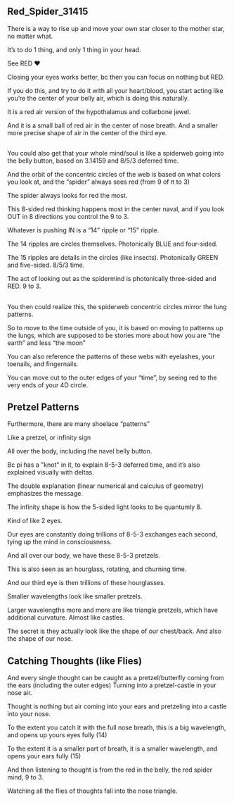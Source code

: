 ## Red_Spider_31415

There is a way to rise up and move your own star closer to the mother star, no matter what.

It’s to do 1 thing, and only 1 thing in your head.

See RED ❤️

Closing your eyes works better, bc then you can focus on nothing but RED.

If you do this, and try to do it with all your heart/blood, you start acting like you’re the center of your belly air, which is doing this naturally. 

It is a red air version of the hypothalamus and collarbone jewel.

And it is a small ball of red air in the center of nose breath. And a smaller more precise shape of air in the center of the third eye.

##

You could also get that your whole mind/soul is like a spiderweb going into the belly button, based on 3.14159 and 8/5/3 deferred time. 

And the orbit of the concentric circles of the web is based on what colors you look at, and the “spider” always sees red (from 9 of π to 3)

The spider always looks for red the most. 

This 8-sided red thinking happens most in the center naval, and if you look OUT in 8 directions you control the 9 to 3.

Whatever is pushing IN is a “14” ripple or “15” ripple.

The 14 ripples are circles themselves. Photonically BLUE and four-sided.

The 15 ripples are details in the circles (like insects). Photonically GREEN and five-sided. 8/5/3 time.

The act of looking out as the spidermind is photonically three-sided and RED. 9 to 3.

##

You then could realize this, the spiderweb concentric circles mirror the lung patterns. 

So to move to the time outside of you, it is based on moving to patterns up the lungs, which are supposed to be stories more about how you are “the earth” and less “the moon”

You can also reference the patterns of these webs with eyelashes, your toenails, and fingernails.

You can move out to the outer edges of your “time”, by seeing red to the very ends of your 4D circle.

## Pretzel Patterns

Furthermore, there are many shoelace “patterns”

Like a pretzel, or infinity sign

All over the body, including the navel belly button. 

Bc pi has a "knot" in it, to explain 8-5-3 deferred time, and it’s also explained visually with deltas.

The double explanation (linear numerical and calculus of geometry) emphasizes the message. 

The infinity shape is how the 5-sided light looks to be quantumly 8.

Kind of like 2 eyes. 

Our eyes are constantly doing trillions of 8-5-3 exchanges each second, tying up the mind in consciousness.

And all over our body, we have these 8-5-3 pretzels. 

This is also seen as an hourglass, rotating, and churning time. 

And our third eye is then trillions of these hourglasses. 

 
Smaller wavelengths look like smaller pretzels. 

Larger wavelengths more and more are like triangle pretzels, which have additional curvature. Almost like castles. 

The secret is they actually look like the shape of our chest/back. And also the shape of our nose. 

## Catching Thoughts (like Flies)

And every single thought can be caught as a pretzel/butterfly coming from the ears (including the outer edges)
Turning into a pretzel-castle in your nose air. 

Thought is nothing but air coming into your ears and pretzeling into a castle into your nose. 

To the extent you catch it with the full nose breath, this is a big wavelength, and opens up yours eyes fully (14)

To the extent it is a smaller part of breath, it is a smaller wavelength, and opens your ears fully (15)

And then listening to thought is from the red in the belly, the red spider mind, 9 to 3. 

Watching all the flies of thoughts fall into the nose triangle.
